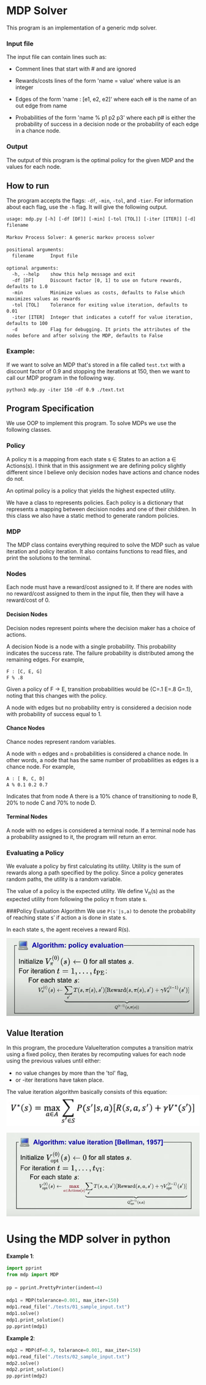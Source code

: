 # MDP Solver
This program is an implementation of a generic mdp solver. 

### Input file
The input file can contain lines such as:
* Comment lines that start with # and are ignored

* Rewards/costs lines of the form 'name = value' where value is an integer 

* Edges of the form 'name : [e1, e2, e2]' where each e# is the name of an out 
edge from name 

* Probabilities of the form 'name % p1 p2 p3' where each p# is either the probability 
of success in a decision node or the probability of each edge in a chance node. 

### Output
The output of this program is the optimal policy for the given MDP and the values for each node.

## How to run
The program accepts the flags: `-df`, `-min`, `-tol`, and `-tier`. 
For information about each flag, use the `-h` flag. It will give the following output.
```
usage: mdp.py [-h] [-df [DF]] [-min] [-tol [TOL]] [-iter [ITER]] [-d] filename

Markov Process Solver: A generic markov process solver

positional arguments:
  filename      Input file

optional arguments:
  -h, --help    show this help message and exit
  -df [DF]      Discount factor [0, 1] to use on future rewards, defaults to 1.0
  -min          Minimize values as costs, defaults to False which maximizes values as rewards
  -tol [TOL]    Tolerance for exiting value iteration, defaults to 0.01
  -iter [ITER]  Integer that indicates a cutoff for value iteration, defaults to 100
  -d            Flag for debugging. It prints the attributes of the nodes before and after solving the MDP, defaults to False
```

### Example:
If we want to solve an MDP that's stored in a file called `test.txt` with a discount factor of 0.9 
and stopping the iterations at 150, then we want to call our MDP program in the following way.
```
python3 mdp.py -iter 150 -df 0.9 ./text.txt
```

## Program Specification
We use OOP to implement this program. To solve MDPs we use the following classes. 

### Policy
A policy π is a mapping from each state s ∈ States to an action a ∈ Actions(s). 
I think that in this assignment we are defining policy slightly different since 
I believe only decision nodes have actions and chance nodes do not. 

An optimal policy is a policy that yields the highest expected utility.

We have a class to represents policies. Each policy is a dictionary that represents a mapping between 
decision nodes and one of their children. In this class we also have a static method  to generate
random policies. 

### MDP
The MDP class contains everything required to solve the MDP such as value iteration and policy iteration. It also
contains functions to read files, and print the solutions to the terminal. 

### Nodes
Each node must have a reward/cost assigned to it. If there are nodes with no reward/cost 
assigned to them in the input file, then they will have a reward/cost of 0.

#### Decision Nodes
Decision nodes represent points where the decision maker has a choice of actions.

A decision Node is a node with a single probability. This probability indicates 
the success rate. The failure probability is distributed among the remaining edges. 
For example,
```
F : [C, E, G] 
F % .8
```
Given a policy of F -> E, transition probabilities would be {C=.1 E=.8 G=.1}, noting that 
this changes with the policy.

A node with edges but no probability entry is considered a decision node with probability 
of success equal to 1.

#### Chance Nodes
Chance nodes represent random variables. 

A node with `n` edges and `n` probabilities is considered a chance node. In other words, 
a node that has the same number of probabilities as edges is a chance node. For example,

```
A : [ B, C, D] 
A % 0.1 0.2 0.7
```
Indicates that from node A there is a 10% chance of transitioning to node B, 20% to node C 
and 70% to node D.

#### Terminal Nodes
A node with no edges is considered a terminal node.
If a terminal node has a probability assigned to it, the program will return an error. 

### Evaluating a Policy
We evaluate a policy by first calculating its utility. Utility is the sum of rewards 
along a path specified by the policy. Since a policy generates random paths, the utility 
is a random variable. 

The value of a policy is the expected utility. We define V<sub>π</sub>(s) as the expected 
utility from following the policy π from state s.

###Policy Evaluation Algorithm
We use `P(s′|s,a)` to denote the probability of reaching state s′ if action a 
is done in state s.

In each state s, the agent receives a reward R(s). 

![image](img/policy_evaluation_algorithm.png)

## Value Iteration
In this program, the procedure ValueIteration computes a transition matrix using a fixed 
policy, then iterates by recomputing values for each node using the previous values 
until either:
* no value changes by more than the 'tol' ﬂag,
* or -iter iterations have taken place.

The value iteration algorithm basically consists of this equation: 
![image](img/bellmans_equation.png)

![image](img/value_iteration_algorithm.png)

# Using the MDP solver in python

**Example 1**: 
``` python
import pprint
from mdp import MDP

pp = pprint.PrettyPrinter(indent=4)

mdp1 = MDP(tolerance=0.001, max_iter=150)
mdp1.read_file("./tests/01_sample_input.txt")
mdp1.solve()
mdp1.print_solution()
pp.pprint(mdp1)
```


**Example 2**: 
``` python
mdp2 = MDP(df=0.9, tolerance=0.001, max_iter=150)
mdp1.read_file("./tests/02_sample_input.txt")
mdp2.solve()
mdp2.print_solution()
pp.pprint(mdp2)

```